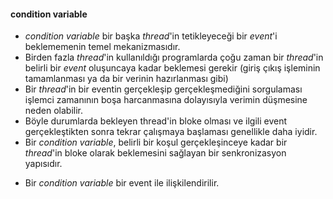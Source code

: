 #### condition variable

- _condition variable_ bir başka _thread_'in tetikleyeceği bir _event_'i beklememenin temel mekanizmasıdır. 
- Birden fazla _thread_'in kullanıldığı programlarda çoğu zaman bir _thread_'in belirli bir _event_ oluşuncaya kadar beklemesi gerekir (giriş çıkış işleminin tamamlanması ya da bir verinin hazırlanması gibi)
- Bir _thread_'in bir eventin gerçekleşip gerçekleşmediğini sorgulaması işlemci zamanının boşa harcanmasına dolayısıyla verimin düşmesine neden olabilir.
- Böyle durumlarda bekleyen thread'in bloke olması ve ilgili event gerçekleştikten sonra tekrar çalışmaya başlaması genellikle daha iyidir.
- Bir _condition variable_, belirli bir koşul gerçekleşinceye kadar bir _thread_'in bloke olarak beklemesini sağlayan bir senkronizasyon yapısıdır.
+ Bir _condition variable_ bir event ile ilişkilendirilir.

 
